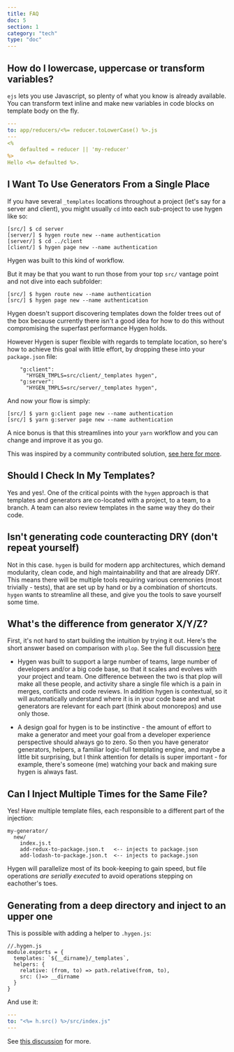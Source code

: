 ```yaml
---
title: FAQ
doc: 5
section: 1
category: "tech"
type: "doc"
---
```


## How do I lowercase, uppercase or transform variables?

`ejs` lets you use Javascript, so plenty of what you know is already available. You can transform text inline and make new variables in code blocks on template body on the fly.

```yaml
---
to: app/reducers/<%= reducer.toLowerCase() %>.js
---
<%
    defaulted = reducer || 'my-reducer'
%>
Hello <%= defaulted %>.
```

## I Want To Use Generators From a Single Place

If you have several `_templates` locations throughout a project (let's say for a server and client), you might usually `cd` into each sub-project to use hygen like so:

```
[src/] $ cd server
[server/] $ hygen route new --name authentication
[server/] $ cd ../client
[client/] $ hygen page new --name authentication
```

Hygen was built to this kind of workflow.

But it may be that you want to run those from your top `src/` vantage point and not dive into each subfolder:

```
[src/] $ hygen route new --name authentication
[src/] $ hygen page new --name authentication
```

Hygen doesn't support discovering templates down the folder trees out of the box because currently there isn't a good idea for how to do this without compromising the superfast performance Hygen holds.

However Hygen is super flexible with regards to template location, so here's how to achieve this goal with little effort, by dropping these into your `package.json` file:

```
    "g:client":
      "HYGEN_TMPLS=src/client/_templates hygen",
    "g:server":
      "HYGEN_TMPLS=src/server/_templates hygen",
```

And now your flow is simply:

```
[src/] $ yarn g:client page new --name authentication
[src/] $ yarn g:server page new --name authentication
```

A nice bonus is that this streamlines into your `yarn` workflow and you can change and improve it as you go.

This was inspired by a community contributed solution, [see here for more](https://github.com/jondot/hygen/issues/24).

## Should I Check In My Templates?

Yes and yes!. One of the critical points with the `hygen` approach is that templates and generators are co-located with a project, to a team, to a branch. A team can also review templates in the same way they do their code.

## Isn't generating code counteracting DRY (don't repeat yourself)

Not in this case. `hygen` is build for modern app architectures, which demand modularity, clean code, and high maintainability and that are already DRY. This means there will be multiple tools requiring various ceremonies (most trivially - tests), that are set up by hand or by a combination of shortcuts. `hygen` wants to streamline all these, and give you the tools to save yourself some time.

## What's the difference from generator X/Y/Z?

First, it's not hard to start building the intuition by trying it out. Here's the short answer based on comparison with `plop`. See the full discussion [here](https://github.com/jondot/hygen/issues/1)

* Hygen was built to support a large number of teams, large number of developers and/or a big code base, so that it scales and evolves with your project and team. One difference between the two is that plop will make all these people, and activity share a single file which is a pain in merges, conflicts and code reviews. In addition hygen is contextual, so it will automatically understand where it is in your code base and what generators are relevant for each part (think about monorepos) and use only those.

* A design goal for hygen is to be instinctive - the amount of effort to make a generator and meet your goal from a developer experience perspective should always go to zero. So then you have generator generators, helpers, a familiar logic-full templating engine, and maybe a little bit surprising, but I think attention for details is super important - for example, there's someone (me) watching your back and making sure hygen is always fast.

## Can I Inject Multiple Times for the Same File?

Yes! Have multiple template files, each responsible to a different part
of the injection:

```
my-generator/
  new/
    index.js.t
    add-redux-to-package.json.t   <-- injects to package.json
    add-lodash-to-package.json.t  <-- injects to package.json
```

Hygen will parallelize most of its book-keeping to gain speed, but file operations _are serially executed_ to avoid operations stepping on eachother's toes.

## Generating from a deep directory and inject to an upper one

This is possible with adding a helper to `.hygen.js`:

```javascript{6}
//.hygen.js
module.exports = {
  templates: `${__dirname}/_templates`,
  helpers: {
    relative: (from, to) => path.relative(from, to),
    src: ()=> __dirname
  }
}
```

And use it:

```yaml
---
to: "<%= h.src() %>/src/index.js"
---
```

See [this discussion](https://github.com/jondot/hygen/issues/49) for more.
